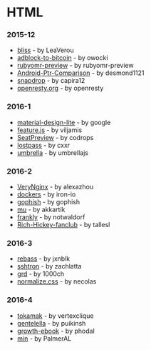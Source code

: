 # HTML


### 2015-12
- [bliss](https://github.com/LeaVerou/bliss) - by LeaVerou
- [adblock-to-bitcoin](https://github.com/owocki/adblock-to-bitcoin) - by owocki
- [rubyomr-preview](https://github.com/rubyomr-preview/rubyomr-preview) - by rubyomr-preview
- [Android-Ptr-Comparison](https://github.com/desmond1121/Android-Ptr-Comparison) - by desmond1121
- [snapdrop](https://github.com/capira12/snapdrop) - by capira12
- [openresty.org](https://github.com/openresty/openresty.org) - by openresty

### 2016-1
- [material-design-lite](https://github.com/google/material-design-lite) - by google
- [feature.js](https://github.com/viljamis/feature.js) - by viljamis
- [SeatPreview](https://github.com/codrops/SeatPreview) - by codrops
- [lostpass](https://github.com/cxxr/lostpass) - by cxxr
- [umbrella](https://github.com/umbrellajs/umbrella) - by umbrellajs

### 2016-2
- [VeryNginx](https://github.com/alexazhou/VeryNginx) - by alexazhou
- [dockers](https://github.com/iron-io/dockers) - by iron-io
- [gophish](https://github.com/gophish/gophish) - by gophish
- [mu](https://github.com/akkartik/mu) - by akkartik
- [frankly](https://github.com/notwaldorf/frankly) - by notwaldorf
- [Rich-Hickey-fanclub](https://github.com/tallesl/Rich-Hickey-fanclub) - by tallesl

### 2016-3
- [rebass](https://github.com/jxnblk/rebass) - by jxnblk
- [sshtron](https://github.com/zachlatta/sshtron) - by zachlatta
- [grd](https://github.com/1000ch/grd) - by 1000ch
- [normalize.css](https://github.com/necolas/normalize.css) - by necolas

### 2016-4
- [tokamak](https://github.com/vertexclique/tokamak) - by vertexclique
- [gentelella](https://github.com/puikinsh/gentelella) - by puikinsh
- [growth-ebook](https://github.com/phodal/growth-ebook) - by phodal
- [min](https://github.com/PalmerAL/min) - by PalmerAL
